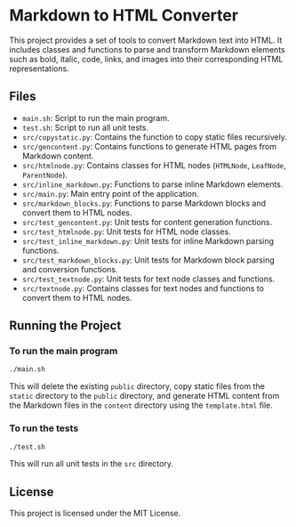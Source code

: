 # Markdown to HTML Converter

This project provides a set of tools to convert Markdown text into HTML. It includes classes and functions to parse and transform Markdown elements such as bold, italic, code, links, and images into their corresponding HTML representations.

## Files

- `main.sh`: Script to run the main program.
- `test.sh`: Script to run all unit tests.
- `src/copystatic.py`: Contains the function to copy static files recursively.
- `src/gencontent.py`: Contains functions to generate HTML pages from Markdown content.
- `src/htmlnode.py`: Contains classes for HTML nodes (`HTMLNode`, `LeafNode`, `ParentNode`).
- `src/inline_markdown.py`: Functions to parse inline Markdown elements.
- `src/main.py`: Main entry point of the application.
- `src/markdown_blocks.py`: Functions to parse Markdown blocks and convert them to HTML nodes.
- `src/test_gencontent.py`: Unit tests for content generation functions.
- `src/test_htmlnode.py`: Unit tests for HTML node classes.
- `src/test_inline_markdown.py`: Unit tests for inline Markdown parsing functions.
- `src/test_markdown_blocks.py`: Unit tests for Markdown block parsing and conversion functions.
- `src/test_textnode.py`: Unit tests for text node classes and functions.
- `src/textnode.py`: Contains classes for text nodes and functions to convert them to HTML nodes.

## Running the Project

### To run the main program

```sh
./main.sh
```

This will delete the existing `public` directory, copy static files from the `static` directory to the `public` directory, and generate HTML content from the Markdown files in the `content` directory using the `template.html` file.

### To run the tests

```sh
./test.sh
```

This will run all unit tests in the `src` directory.

## License

This project is licensed under the MIT License.
